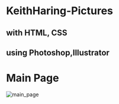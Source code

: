 ﻿# KeithHaring-Pictures
 ## with HTML, CSS
 ## using Photoshop,Illustrator
 
 # Main Page
![main_page](https://user-images.githubusercontent.com/69499549/89871426-5605a300-dbf2-11ea-9683-4cca92f4660c.PNG)
